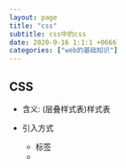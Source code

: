 ```yaml
---
layout: page
title: "css"
subtitle: css中的css
date: 2020-9-16 1:1:1 +0666
categories: ["web的基础知识"]
---
```



## CSS
 
- 含义: (层叠样式表)样式表
- 引入方式
   - <link>标签 
   - <style> : 在 <head> 标签中书写 <style>   ----内嵌 （做测试）
   - <style>属性值就是css代码 ---内嵌 ()
- 书写规范
  
     - 选择器 : 你要为页面中的那一块设置样式
        - '*'  通配符选择器
        - ".classmane" class选择器 给标签添加一个class属性
        - "#idname" id选择器 给标签添加一个id属性 同一个id名在同一个页面中只可以出现一次
     - 基础选择器的优先级 id > class > tag > *

 ## 常见属性整理

  - 文本属性
     - content  盒子的内容，显示文本和图像。
  - 边框属性
     - border 
  - 背景属性
     - background-color 指定要使用的背景颜色
     - background-size 指定要使用的背景图片大小
     - background-image 指定要使用的一个或多个背景图像
  - 盒子模型属性
     - 内边距属性
       - padding
     - 外边距属性
       - margin
     - display属性
  - 布局属性
     - 表格布局 （原始）
       - 好处: 宽度可以根据内容任意收缩
       - 坏处: 不能适配
       - 使用场景: 使用场景基本不发生布局变化
     - 定位布局
        - position属性
           - relative 为absolute提供参照物
             - 是原先位置的左上角，在主文档流的位置不会被占据
           - absolute 
             - 离当前元素最近的一个position属性不为normal的元素的左上角为参考点,如果当前元素所有父级元素都为normal,那么以body的左上角为参考物 (只要没有设置position属性的均为normal)
             - 在主文档流原来的位置会被占据
           - fixed Fixed 页面中不随滚动而变化
             - 参照物为body左上角
        - 辅助属性: left,right,top,bottom配合其他一起使用，如果不设置这些属性默认为left为0，top为0
        - 好处: 可以自定义内容的位置,可以直观且游离与主文档流布局
        - 坏处: 适配比较困难
        - 使用场景: 一般用于微小的布局,运用在前段主件中
     - 浮动布局
        - float属性 
           - 好处: 实现简单的适配布局,脱离主文档流
           - 坏处: 手机端布局限制比较大
     - 弹性盒子布局
        - display: flex
           - 好处: 可以适配手机,pc端

     - overflow-hidden 清除浮动 

'''css
 * {
     属性名: 属性值
 }

 div {
     属性名:属性值
 }

 .table {r
     属性名: 属性值
 }

 #table {
     属性名: 属性值
 }


'''


- 